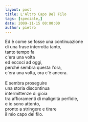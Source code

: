 ```yaml
---
layout: post
title: L'Altro Capo Del Filo
tags: [speciale,]
date: 2009-11-15 00:00:00
author: pietro
---
```

Ed è come se fosse una continuazione<br/>di una frase interrotta tanto,<br/>tanto tempo fa<br/>c'era una volta<br/>ed eccoci ad oggi,<br/>perché sembra questa l'ora,<br/>c'era una volta, ora c'è ancora.<br/><br/>E sembra proseguire<br/>una storia discontinua<br/>intermittenze di gioia<br/>tra affioramenti di malignità perfidie,<br/>e io sono attento,<br/>pronto a stringere e tirare<br/>il mio capo del filo.
